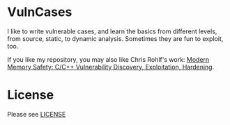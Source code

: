 # VulnCases

I like to write vulnerable cases, and learn the basics from different levels, from source, static, to dynamic analysis. Sometimes they are fun to exploit, too.

If you like my repository, you may also like Chris Rohlf's work: [Modern Memory Safety: C/C++ Vulnerability Discovery, Exploitation, Hardening](https://github.com/struct/mms).

# License

Please see [LICENSE](https://github.com/wchen-r7/VulnCases/blob/master/LICENSE)
